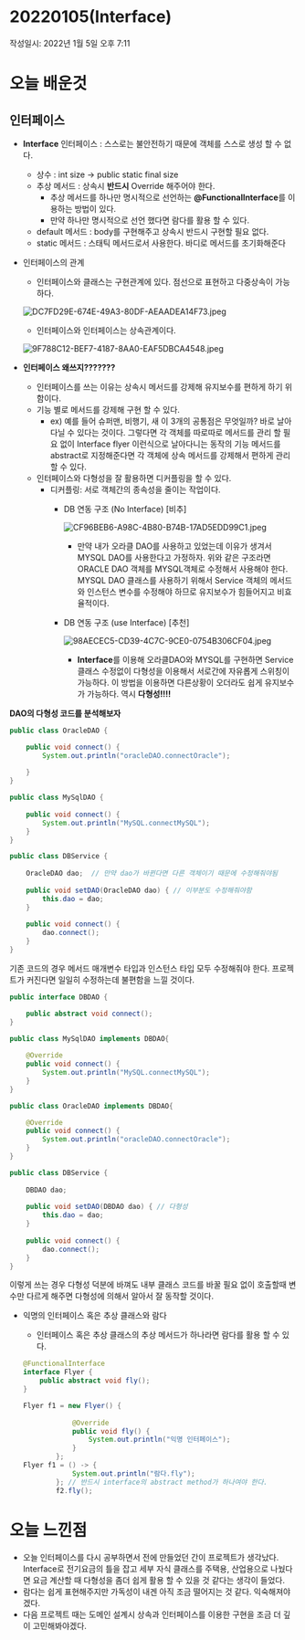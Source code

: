 # 20220105(Interface)

작성일시: 2022년 1월 5일 오후 7:11

# 오늘 배운것

## 인터페이스

- **Interface** 인터페이스 : 스스로는 불안전하기 때문에 객체를 스스로 생성 할 수 없다.
    - 상수 : int size → public static final size
    - 추상 메서드 : 상속시 **반드시** Override 해주어야 한다.
        - 추상 메서드를 하나만 명시적으로 선언하는 **@FunctionalInterface**를 이용하는 방법이 있다.
        - 만약 하나만 명시적으로 선언 했다면 람다를 활용 할 수 있다.
    - default 메서드 : body를 구현해주고 상속시 반드시 구현할 필요 없다.
    - static 메서드 : 스태틱 메서드로서 사용한다. 바디로 메서드를 초기화해준다

- 인터페이스의 관계
    - 인터페이스와 클래스는 구현관계에 있다. 점선으로 표현하고 다중상속이 가능하다.
    
    ![DC7FD29E-674E-49A3-80DF-AEAADEA14F73.jpeg](20220105(Interface)\DC7FD29E-674E-49A3-80DF-AEAADEA14F73.jpeg)
    
    - 인터페이스와 인터페이스는 상속관계이다.
    
    ![9F788C12-BEF7-4187-8AA0-EAF5DBCA4548.jpeg](20220105(Interface)\9F788C12-BEF7-4187-8AA0-EAF5DBCA4548.jpeg)
    

- **인터페이스 왜쓰지???????**
    - 인터페이스를 쓰는 이유는 상속시 메서드를 강제해 유지보수를 편하게 하기 위함이다.
    - 기능 별로 메서드를 강제해 구현 할 수 있다.
        - ex) 예를 들어 슈퍼맨, 비행기, 새 이 3개의 공통점은 무엇일까? 바로 날아 다닐 수 있다는 것이다. 그렇다면 각 객체를 따로따로 메서드를 관리 할 필요 없이 Interface flyer 이런식으로 날아다니는 동작의 기능 메서드를 abstract로 지정해준다면 각 객체에 상속 메서드를 강제해서 편하게 관리 할 수 있다.
    - 인터페이스와 다형성을 잘 활용하면 디커플링을 할 수 있다.
        - 디커플링:  서로 객체간의 종속성을 줄이는 작업이다.
            - DB 연동 구조 (No Interface) [비추]
                
                ![CF96BEB6-A98C-4B80-B74B-17AD5EDD99C1.jpeg](20220105(Interface)\CF96BEB6-A98C-4B80-B74B-17AD5EDD99C1.jpeg)
                
                - 만약 내가 오라클 DAO를 사용하고 있었는데 이유가 생겨서 MYSQL DAO를 사용한다고 가정하자. 위와 같은 구조라면 ORACLE DAO 객체를 MYSQL객체로 수정해서 사용해야 한다. MYSQL DAO 클래스를 사용하기 위해서 Service 객체의 메서드와 인스턴스 변수를 수정해야 하므로 유지보수가 힘들어지고 비효율적이다.
            - DB 연동 구조 (use Interface) [추천]
                
                ![98AECEC5-CD39-4C7C-9CE0-0754B306CF04.jpeg](20220105(Interface)\98AECEC5-CD39-4C7C-9CE0-0754B306CF04.jpeg)
                
                - **Interface**를 이용해 오라클DAO와 MYSQL를 구현하면 Service 클래스 수정없이 다형성을 이용해서 서로간에 자유롭게 스위칭이 가능하다. 이 방법을 이용하면 다른상황이 오더라도 쉽게 유지보수가 가능하다. 역시 **다형성!!!!**

**DAO의 다형성 코드를 분석해보자**

```java
public class OracleDAO {

	public void connect() {
		System.out.println("oracleDAO.connectOracle");
		
	}
}

public class MySqlDAO {
	
	public void connect() {
		System.out.println("MySQL.connectMySQL");
	}
}

public class DBService {
	
	OracleDAO dao;  // 만약 dao가 바뀐다면 다른 객체이기 때문에 수정해줘야됨
	
	public void setDAO(OracleDAO dao) { // 이부분도 수정해줘야함
		this.dao = dao;
	}
	
	public void connect() {
		dao.connect();
	}
}
```

기존 코드의 경우 메서드 매개변수 타입과 인스턴스 타입 모두 수정해줘야 한다. 프로젝트가 커진다면 일일히 수정하는데 불편함을 느낄 것이다.

```java
public interface DBDAO {

	public abstract void connect();
}

public class MySqlDAO implements DBDAO{
	
	@Override
	public void connect() {
		System.out.println("MySQL.connectMySQL");
	}
}

public class OracleDAO implements DBDAO{

	@Override
	public void connect() {
		System.out.println("oracleDAO.connectOracle");
	}
}

public class DBService {
	
	DBDAO dao;
	
	public void setDAO(DBDAO dao) { // 다형성
		this.dao = dao;
	}
	
	public void connect() {
		dao.connect();
	}
}
```

이렇게 쓰는 경우 다형성 덕분에 바껴도 내부 클래스 코드를 바꿀 필요 없이 호출할때 변수만 다르게 해주면 다형성에 의해서 알아서 잘 동작할 것이다.

- 익명의 인터페이스 혹은 추상 클래스와 람다
    - 인터페이스 혹은 추상 클래스의 추상 메서드가 하나라면 람다를 활용 할 수 있다.
    
    ```java
    @FunctionalInterface
    interface Flyer {
    	public abstract void fly();
    }
    
    ```
    
    ```java
    Flyer f1 = new Flyer() {
    			
    			@Override
    			public void fly() {
    				System.out.println("익명 인터페이스");
    			}
    		};
    Flyer f1 = () -> {
    			System.out.println("람다.fly");
    		}; // 반드시 interface의 abstract method가 하나여야 한다.
    		f2.fly();
    ```
    

# 오늘 느낀점

- 오늘 인터페이스를 다시 공부하면서 전에 만들었던 간이 프로젝트가 생각났다. Interface로 전기요금의 틀을 잡고 세부 자식 클래스를 주택용, 산업용으로 나눴다면 요금 계산할 때 다형성을 좀더 쉽게 활용 할 수 있을 것 같다는 생각이 들었다.
- 람다는 쉽게 표현해주지만 가독성이 내겐 아직 조금 떨어지는 것 같다. 익숙해져야겠다.
- 다음 프로젝트 때는  도메인 설계시 상속과 인터페이스를 이용한 구현을 조금 더 깊이 고민해봐야겠다.